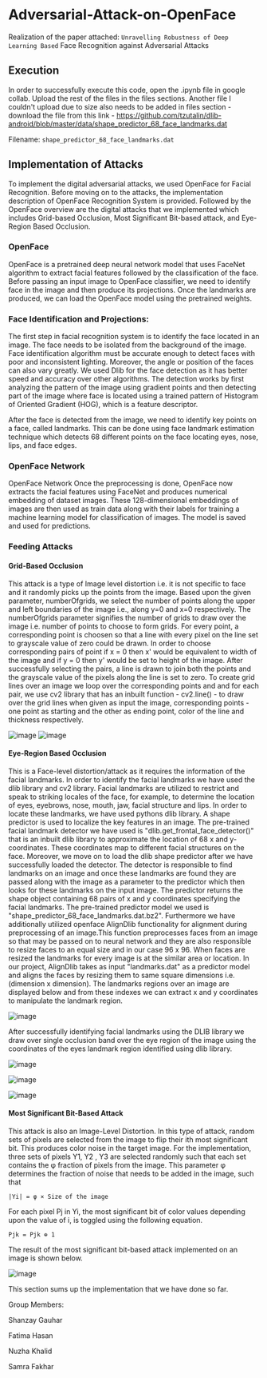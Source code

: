 # Adversarial-Attack-on-OpenFace
Realization of the paper attached: `Unravelling Robustness of Deep Learning Based`
Face Recognition against Adversarial Attacks

## Execution
In order to successfully execute this code, open the .ipynb file in google collab. Upload the rest of the files in the files sections. Another file  I couldn't upload due to size also needs to be added in files section - download 
the file from this link - https://github.com/tzutalin/dlib-android/blob/master/data/shape_predictor_68_face_landmarks.dat  

Filename: `shape_predictor_68_face_landmarks.dat`
## Implementation of Attacks
To implement the digital adversarial attacks, we used OpenFace for Facial Recognition. Before moving on to the attacks, the implementation description of OpenFace Recognition System is provided. Followed by the OpenFace overview are the digital attacks that we implemented which includes Grid-based Occlusion, Most Significant Bit-based attack, and Eye-Region Based Occlusion. 

### OpenFace
OpenFace is a pretrained deep neural network model that uses FaceNet algorithm to extract facial features followed by the classification of the face. Before passing an input image to OpenFace classifier, we need to identify face in the image and then produce its projections. Once the landmarks are produced, we can load the OpenFace model using the pretrained weights.

### Face Identification and Projections:
The first step in facial recognition system is to identify the face located in an image. The face needs to be isolated from the background of the image. Face identification algorithm must be accurate enough to detect faces with poor and inconsistent lighting. Moreover, the angle or position of the faces can also vary greatly. We used Dlib for the face detection as it has better speed and accuracy over other algorithms. The detection works by first analyzing the pattern of the image using gradient points and then detecting part of the image where face is located using a trained pattern of Histogram of Oriented Gradient (HOG), which is a feature descriptor. 

After the face is detected from the image, we need to identify key points on a face, called landmarks. This can be done using face landmark estimation technique which detects 68 different points on the face locating eyes, nose, lips, and face edges.

### OpenFace Network
OpenFace Network
Once the preprocessing is done, OpenFace now extracts the facial features using FaceNet and produces numerical embedding of dataset images. These 128-dimensional embeddings of images are then used as train data along with their labels for training a machine learning model for classification of images. The model is saved and used for predictions. 


### Feeding Attacks

#### Grid-Based Occlusion 
This attack is a type of Image level distortion i.e. it is not specific to face and it randomly picks up the points from the image. Based upon the given parameter, numberOfgrids, we select the number of points along the upper and left boundaries of the image i.e., along y=0 and x=0 respectively. The numberOfgrids parameter signifies the number of grids to draw over the image i.e. number of points to choose to form grids. For every point, a corresponding point is choosen so that a line with every pixel on the line set to grayscale value of zero could be drawn. In order to choose corresponding pairs of point if x = 0 then x' would be equivalent to width of the image and if y = 0 then y' would be set to height of the image. After successfully selecting the pairs, a line is drawn to join both the points and the grayscale value of the pixels along the line is set to zero. 
To create grid lines over an image we loop over the corresponding points and and for each pair, we use cv2 library that has an inbuilt function - cv2.line() - to draw over the grid lines when given as input the image, corresponding points -one point as starting and the other as ending point, color of the line and thickness respectively.	

![image](https://user-images.githubusercontent.com/68595241/121817173-25224e80-cc99-11eb-964c-56ab02feb513.png)
![image](https://user-images.githubusercontent.com/68595241/121817182-366b5b00-cc99-11eb-9219-eb858c3065cc.png)

#### Eye-Region Based Occlusion
This is a Face-level distortion/attack as it requires the information of the facial landmarks. In order to identify the facial landmarks we have used the dlib library and cv2 library. Facial landmarks are utilized to restrict and speak to striking locales of the face, for example, to determine the location of eyes, eyebrows, nose, mouth, jaw, facial structure and lips. In order to locate these landmarks, we have used pythons dlib library. 
A shape predictor is used to localize the key features in an image. The pre-trained facial landmark detector we have used is "dlib.get_frontal_face_detector()" that is an inbuilt dlib library to approximate the location of 68 x and y-coordinates. These coordinates map to different facial structures on the face. Moreover, we move on to load the dlib shape predictor after we have successfully loaded the detector. The detector is responsible to find landmarks on an image and once these landmarks are found they are passed along with the image as a parameter to the predictor which then looks for these landmarks on the input image. The predictor returns the shape object containing 68 pairs of x and y coordinates specifying the facial landmarks. The pre-trained predictor model we used is "shape_predictor_68_face_landmarks.dat.bz2". 
Furthermore we have additionally utilized openface AlignDlib functionality for alignment during preprocessing of an image.This function preprocesses faces from an image so that may be passed on to neural network and they are also responsible to resize faces to an equal size and in our case 96 x 96. When faces are resized the landmarks for every image is at the similar area or location. In our project, AlignDlib takes as input "landmarks.dat" as a predictor model and aligns the faces by resizing them to same square dimensions i.e. (dimension x dimension). The landmarks regions over an image are displayed below and from these indexes we can extract x and y coordinates to manipulate the landmark region.


![image](https://user-images.githubusercontent.com/68595241/121817234-8c400300-cc99-11eb-95ba-1a8f6c8ecd58.png)


After successfully identifying facial landmarks using the DLIB library we draw over single occlusion band over the eye region of the image using the coordinates of the eyes landmark region identified using dlib library.


![image](https://user-images.githubusercontent.com/68595241/121817251-a2e65a00-cc99-11eb-8533-0ac86b877145.png)


![image](https://user-images.githubusercontent.com/68595241/121817267-b72a5700-cc99-11eb-879b-56d58a9503c5.png)


![image](https://user-images.githubusercontent.com/68595241/121817276-c5787300-cc99-11eb-87c6-ed19a0a50a1e.png)

#### Most Significant Bit-Based Attack
This attack is also an Image-Level Distortion. In this type of attack, random sets of pixels are selected from the image to flip their ith most significant bit. This produces color noise in the target image. For the implementation, three sets of pixels Y1, Y2 , Y3 are selected randomly such that each set contains the φ fraction of pixels from the image. This parameter φ determines the fraction of noise that needs to be added in the image, such that


`|Yi| = φ × Size of the image`

For each pixel Pj in Yi, the most significant bit of color values depending upon the value of i, is toggled using the following equation.

`Pjk = Pjk ⊕ 1`

The result of the most significant bit-based attack implemented on an image is shown below.

![image](https://user-images.githubusercontent.com/68595241/121817341-4c2d5000-cc9a-11eb-91fe-861570b06799.png)

This section sums up the implementation that we have done so far.

Group Members:


Shanzay Gauhar


Fatima Hasan


Nuzha Khalid


Samra Fakhar





